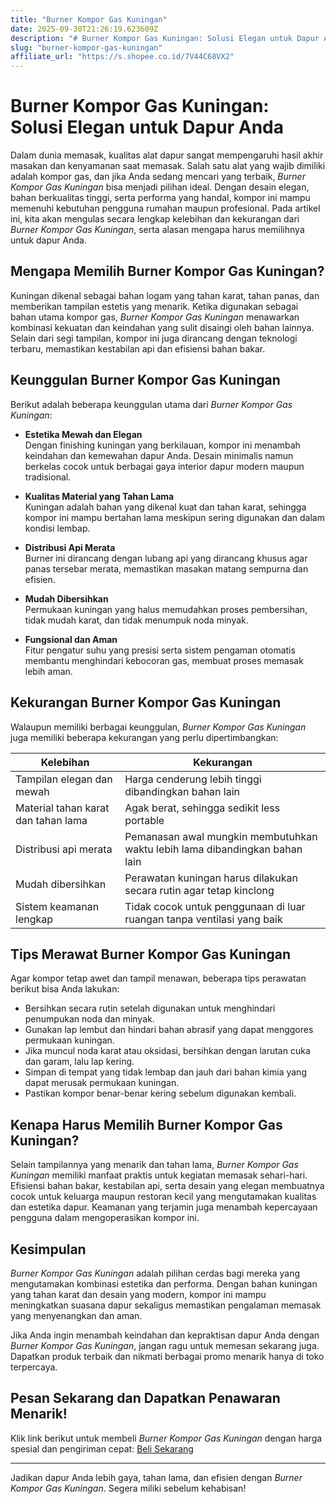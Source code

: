 ```yaml
---
title: "Burner Kompor Gas Kuningan"
date: 2025-09-30T21:26:19.623609Z
description: "# Burner Kompor Gas Kuningan: Solusi Elegan untuk Dapur Anda..."
slug: "burner-kompor-gas-kuningan"
affiliate_url: "https://s.shopee.co.id/7V44C68VX2"
---
```

# Burner Kompor Gas Kuningan: Solusi Elegan untuk Dapur Anda

Dalam dunia memasak, kualitas alat dapur sangat mempengaruhi hasil akhir masakan dan kenyamanan saat memasak. Salah satu alat yang wajib dimiliki adalah kompor gas, dan jika Anda sedang mencari yang terbaik, *Burner Kompor Gas Kuningan* bisa menjadi pilihan ideal. Dengan desain elegan, bahan berkualitas tinggi, serta performa yang handal, kompor ini mampu memenuhi kebutuhan pengguna rumahan maupun profesional. Pada artikel ini, kita akan mengulas secara lengkap kelebihan dan kekurangan dari *Burner Kompor Gas Kuningan*, serta alasan mengapa harus memilihnya untuk dapur Anda.

## Mengapa Memilih Burner Kompor Gas Kuningan?

Kuningan dikenal sebagai bahan logam yang tahan karat, tahan panas, dan memberikan tampilan estetis yang menarik. Ketika digunakan sebagai bahan utama kompor gas, *Burner Kompor Gas Kuningan* menawarkan kombinasi kekuatan dan keindahan yang sulit disaingi oleh bahan lainnya. Selain dari segi tampilan, kompor ini juga dirancang dengan teknologi terbaru, memastikan kestabilan api dan efisiensi bahan bakar.

## Keunggulan Burner Kompor Gas Kuningan

Berikut adalah beberapa keunggulan utama dari *Burner Kompor Gas Kuningan*:

- **Estetika Mewah dan Elegan**  
  Dengan finishing kuningan yang berkilauan, kompor ini menambah keindahan dan kemewahan dapur Anda. Desain minimalis namun berkelas cocok untuk berbagai gaya interior dapur modern maupun tradisional.

- **Kualitas Material yang Tahan Lama**  
  Kuningan adalah bahan yang dikenal kuat dan tahan karat, sehingga kompor ini mampu bertahan lama meskipun sering digunakan dan dalam kondisi lembap.

- **Distribusi Api Merata**  
  Burner ini dirancang dengan lubang api yang dirancang khusus agar panas tersebar merata, memastikan masakan matang sempurna dan efisien.

- **Mudah Dibersihkan**  
  Permukaan kuningan yang halus memudahkan proses pembersihan, tidak mudah karat, dan tidak menumpuk noda minyak.

- **Fungsional dan Aman**  
  Fitur pengatur suhu yang presisi serta sistem pengaman otomatis membantu menghindari kebocoran gas, membuat proses memasak lebih aman.

## Kekurangan Burner Kompor Gas Kuningan

Walaupun memiliki berbagai keunggulan, *Burner Kompor Gas Kuningan* juga memiliki beberapa kekurangan yang perlu dipertimbangkan:

| Kelebihan | Kekurangan |
|------------|------------|
| Tampilan elegan dan mewah | Harga cenderung lebih tinggi dibandingkan bahan lain |
| Material tahan karat dan tahan lama | Agak berat, sehingga sedikit less portable |
| Distribusi api merata | Pemanasan awal mungkin membutuhkan waktu lebih lama dibandingkan bahan lain |
| Mudah dibersihkan | Perawatan kuningan harus dilakukan secara rutin agar tetap kinclong |
| Sistem keamanan lengkap | Tidak cocok untuk penggunaan di luar ruangan tanpa ventilasi yang baik |

## Tips Merawat Burner Kompor Gas Kuningan

Agar kompor tetap awet dan tampil menawan, beberapa tips perawatan berikut bisa Anda lakukan:

- Bersihkan secara rutin setelah digunakan untuk menghindari penumpukan noda dan minyak.
- Gunakan lap lembut dan hindari bahan abrasif yang dapat menggores permukaan kuningan.
- Jika muncul noda karat atau oksidasi, bersihkan dengan larutan cuka dan garam, lalu lap kering.
- Simpan di tempat yang tidak lembap dan jauh dari bahan kimia yang dapat merusak permukaan kuningan.
- Pastikan kompor benar-benar kering sebelum digunakan kembali.

## Kenapa Harus Memilih Burner Kompor Gas Kuningan?

Selain tampilannya yang menarik dan tahan lama, *Burner Kompor Gas Kuningan* memiliki manfaat praktis untuk kegiatan memasak sehari-hari. Efisiensi bahan bakar, kestabilan api, serta desain yang elegan membuatnya cocok untuk keluarga maupun restoran kecil yang mengutamakan kualitas dan estetika dapur. Keamanan yang terjamin juga menambah kepercayaan pengguna dalam mengoperasikan kompor ini.

## Kesimpulan

*Burner Kompor Gas Kuningan* adalah pilihan cerdas bagi mereka yang mengutamakan kombinasi estetika dan performa. Dengan bahan kuningan yang tahan karat dan desain yang modern, kompor ini mampu meningkatkan suasana dapur sekaligus memastikan pengalaman memasak yang menyenangkan dan aman.

Jika Anda ingin menambah keindahan dan kepraktisan dapur Anda dengan *Burner Kompor Gas Kuningan*, jangan ragu untuk memesan sekarang juga. Dapatkan produk terbaik dan nikmati berbagai promo menarik hanya di toko terpercaya.

## Pesan Sekarang dan Dapatkan Penawaran Menarik!

Klik link berikut untuk membeli *Burner Kompor Gas Kuningan* dengan harga spesial dan pengiriman cepat: [Beli Sekarang](https://s.shopee.co.id/7V44C68VX2)

---

Jadikan dapur Anda lebih gaya, tahan lama, dan efisien dengan *Burner Kompor Gas Kuningan*. Segera miliki sebelum kehabisan!